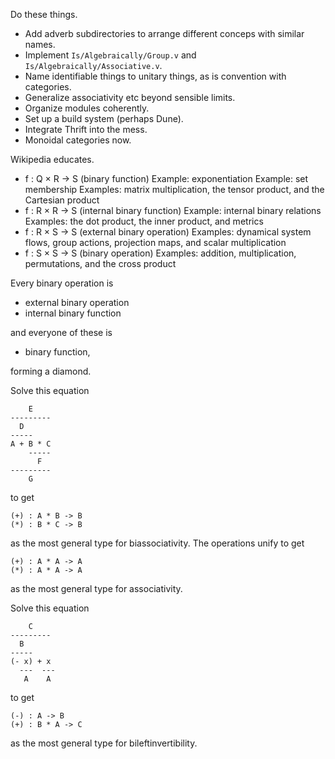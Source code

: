 Do these things.

* Add adverb subdirectories to arrange different conceps with similar names.
* Implement `Is/Algebraically/Group.v` and `Is/Algebraically/Associative.v`.
* Name identifiable things to unitary things, as is convention with categories.
* Generalize associativity etc beyond sensible limits.
* Organize modules coherently.
* Set up a build system (perhaps Dune).
* Integrate Thrift into the mess.
* Monoidal categories now.

Wikipedia educates.

* f : Q × R → S (binary function)
    Example: exponentiation
    Example: set membership
    Examples: matrix multiplication, the tensor product, and the Cartesian product
* f : R × R → S (internal binary function)
    Example: internal binary relations
    Examples: the dot product, the inner product, and metrics
* f : R × S → S (external binary operation)
    Examples: dynamical system flows, group actions, projection maps, and scalar multiplication
* f : S × S → S (binary operation)
    Examples: addition, multiplication, permutations, and the cross product

Every binary operation is

* external binary operation
* internal binary function

and everyone of these is

* binary function,

forming a diamond.

Solve this equation

```
    E
---------
  D
-----
A + B * C
    -----
      F
---------
    G
```

to get

```
(+) : A * B -> B
(*) : B * C -> B
```

as the most general type for biassociativity.
The operations unify to get

```
(+) : A * A -> A
(*) : A * A -> A
```

as the most general type for associativity.

Solve this equation

```
    C
---------
  B
-----
(- x) + x
  ---  ---
   A    A
```

to get

```
(-) : A -> B
(+) : B * A -> C
```

as the most general type for bileftinvertibility.
